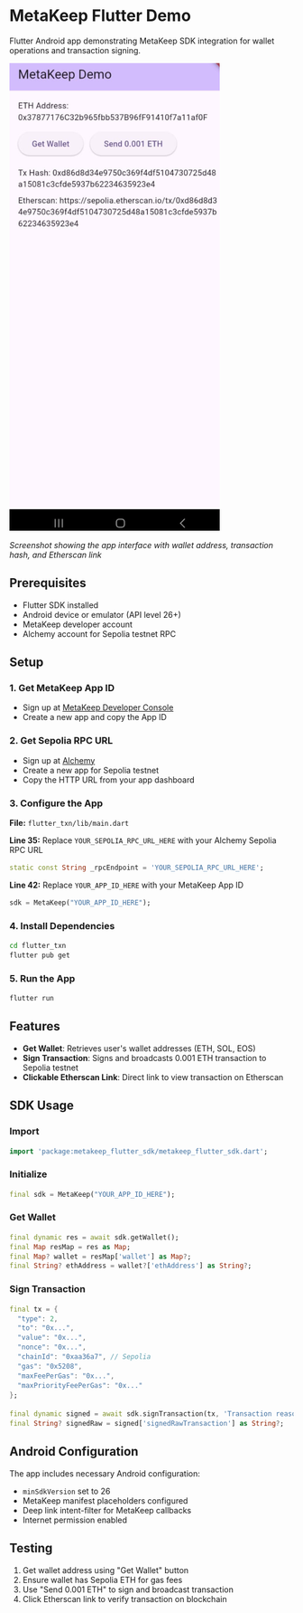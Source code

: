 # MetaKeep Flutter Demo

Flutter Android app demonstrating MetaKeep SDK integration for wallet operations and transaction signing.

![MetaKeep Demo App Screenshot](public/Outcome.png)

*Screenshot showing the app interface with wallet address, transaction hash, and Etherscan link*

## Prerequisites

- Flutter SDK installed
- Android device or emulator (API level 26+)
- MetaKeep developer account
- Alchemy account for Sepolia testnet RPC

## Setup

### 1. Get MetaKeep App ID
- Sign up at [MetaKeep Developer Console](https://console.metakeep.xyz/)
- Create a new app and copy the App ID

### 2. Get Sepolia RPC URL
- Sign up at [Alchemy](https://www.alchemy.com)
- Create a new app for Sepolia testnet
- Copy the HTTP URL from your app dashboard

### 3. Configure the App
**File:** `flutter_txn/lib/main.dart`

**Line 35:** Replace `YOUR_SEPOLIA_RPC_URL_HERE` with your Alchemy Sepolia RPC URL
```dart
static const String _rpcEndpoint = 'YOUR_SEPOLIA_RPC_URL_HERE';
```

**Line 42:** Replace `YOUR_APP_ID_HERE` with your MetaKeep App ID
```dart
sdk = MetaKeep("YOUR_APP_ID_HERE");
```

### 4. Install Dependencies
```bash
cd flutter_txn
flutter pub get
```

### 5. Run the App
```bash
flutter run
```

## Features

- **Get Wallet**: Retrieves user's wallet addresses (ETH, SOL, EOS)
- **Sign Transaction**: Signs and broadcasts 0.001 ETH transaction to Sepolia testnet
- **Clickable Etherscan Link**: Direct link to view transaction on Etherscan

## SDK Usage

### Import
```dart
import 'package:metakeep_flutter_sdk/metakeep_flutter_sdk.dart';
```

### Initialize
```dart
final sdk = MetaKeep("YOUR_APP_ID_HERE");
```

### Get Wallet
```dart
final dynamic res = await sdk.getWallet();
final Map resMap = res as Map;
final Map? wallet = resMap['wallet'] as Map?;
final String? ethAddress = wallet?['ethAddress'] as String?;
```

### Sign Transaction
```dart
final tx = {
  "type": 2,
  "to": "0x...",
  "value": "0x...",
  "nonce": "0x...",
  "chainId": "0xaa36a7", // Sepolia
  "gas": "0x5208",
  "maxFeePerGas": "0x...",
  "maxPriorityFeePerGas": "0x..."
};

final dynamic signed = await sdk.signTransaction(tx, 'Transaction reason');
final String? signedRaw = signed['signedRawTransaction'] as String?;
```

## Android Configuration

The app includes necessary Android configuration:
- `minSdkVersion` set to 26
- MetaKeep manifest placeholders configured
- Deep link intent-filter for MetaKeep callbacks
- Internet permission enabled

## Testing

1. Get wallet address using "Get Wallet" button
2. Ensure wallet has Sepolia ETH for gas fees
3. Use "Send 0.001 ETH" to sign and broadcast transaction
4. Click Etherscan link to verify transaction on blockchain
